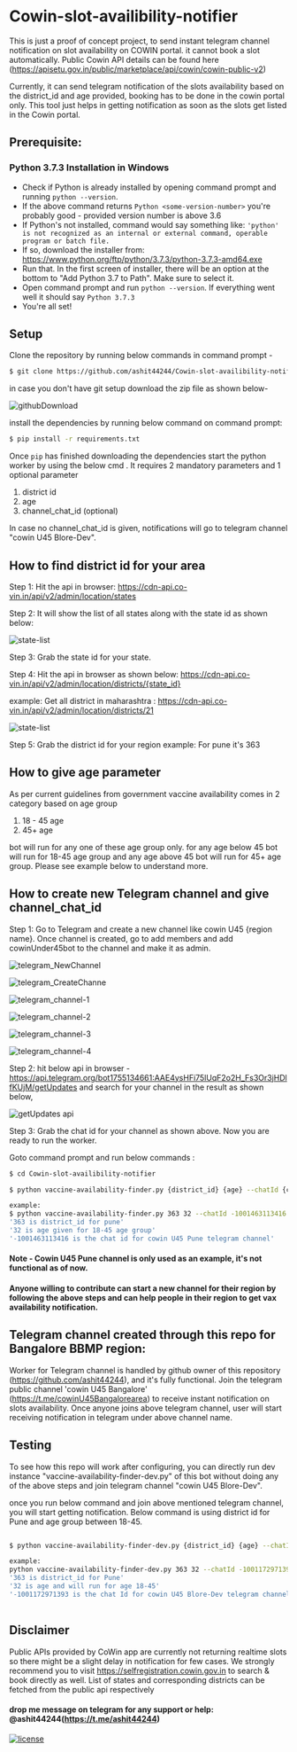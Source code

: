 # Cowin-slot-availibility-notifier

This is just a proof of concept project, to send instant telegram channel notification on slot availability on COWIN portal. it cannot book a slot automatically.
Public Cowin API details can be found here (https://apisetu.gov.in/public/marketplace/api/cowin/cowin-public-v2)

Currently, it can send telegram notification of the slots availability based on the district_id and age provided, booking has to be done in the cowin portal only.
This tool just helps in getting notification as soon as the slots get listed in the Cowin portal. 

## Prerequisite:
### Python 3.7.3 Installation in Windows
- Check if Python is already installed by opening command prompt and running ```python --version```.
- If the above command returns ```Python <some-version-number>``` you're probably good - provided version number is above 3.6
- If Python's not installed, command would say something like: ```'python' is not recognized as an internal or external command, operable program or batch file.```
- If so, download the installer from: https://www.python.org/ftp/python/3.7.3/python-3.7.3-amd64.exe
- Run that. In the first screen of installer, there will be an option at the bottom to "Add Python 3.7 to Path". Make sure to select it.
- Open command prompt and run ```python --version```. If everything went well it should say ```Python 3.7.3```
- You're all set! 

## Setup

Clone the repository by running below commands in command prompt -
```sh
$ git clone https://github.com/ashit44244/Cowin-slot-availibility-notifier.git
```
in case you don't have git setup download the zip file as shown below-

![githubDownload](img/githubDownload.PNG?raw=true)

install the dependencies by running below command on command prompt:

```sh
$ pip install -r requirements.txt
```

Once `pip` has finished downloading the dependencies start the python worker by using 
the below cmd . It requires 2 mandatory parameters and 1 optional parameter
1. district id 
2. age 
3. channel_chat_id (optional)

In case no channel_chat_id is given, notifications will go to telegram channel  "cowin U45 Blore-Dev". 

## How to find district id for your area

Step 1: Hit the api in browser: https://cdn-api.co-vin.in/api/v2/admin/location/states

Step 2: It will show the list of all states along with the state id as shown below:

![state-list](img/states.PNG?raw=true)

Step 3: Grab the state id for your state.

Step 4: Hit the api in browser as shown below: https://cdn-api.co-vin.in/api/v2/admin/location/districts/{state_id}

example: Get all district in maharashtra :  https://cdn-api.co-vin.in/api/v2/admin/location/districts/21

![state-list](img/district.PNG?raw=true)

Step 5: Grab the district id for your region example: For pune it's 363


## How to give age parameter
As per current guidelines from government vaccine availability comes in 2 category based on age group  
1. 18 - 45 age 
2. 45+ age 

bot will run for any one of these age group only. for any age below 45 bot will run for 18-45 age group and any age above 45 bot will run for 45+ age group. Please see example below to understand more.


## How to create new Telegram channel and give channel_chat_id

Step 1: Go to Telegram and create a new channel like cowin U45 {region name}. Once channel is created, go to add members and add cowinUnder45bot
to the channel and make it as admin.

![telegram_NewChannel](img/NewChannel.PNG?raw=true)

![telegram_CreateChanne](img/CreateChannel.PNG?raw=true)

![telegram_channel-1](img/telegram-1.PNG?raw=true)

![telegram_channel-2](img/telegram-2.PNG?raw=true)

![telegram_channel-3](img/telegram-3.PNG?raw=true)

![telegram_channel-4](img/telegram-4.PNG?raw=true)

Step 2: hit below api in browser - https://api.telegram.org/bot1755134661:AAE4ysHFi75lUqF2o2H_Fs3Or3jHDlfKUjM/getUpdates
 and search for your channel in the result as shown below, 

![getUpdates api](img/get_updates_api.PNG?raw=true)

Step 3: Grab the chat id for your channel as shown above. Now you are ready to run the worker.

Goto command prompt and run below commands :

```sh
$ cd Cowin-slot-availibility-notifier

$ python vaccine-availability-finder.py {district_id} {age} --chatId {channel_chat_id}

example:
$ python vaccine-availability-finder.py 363 32 --chatId -1001463113416
'363 is district_id for pune'
'32 is age given for 18-45 age group'
'-1001463113416 is the chat id for cowin U45 Pune telegram channel'
```
#### Note - Cowin U45 Pune channel is only used as an example, it's not functional as of now.

#### Anyone willing to contribute can start a new channel for their region by following the above steps and can help people in their region to get vax availability notification.

## Telegram channel created through this repo for Bangalore BBMP region:

Worker for Telegram channel is handled by github owner of this repository (https://github.com/ashit44244), and it's fully functional. 
Join the telegram public channel 'cowin U45 Bangalore' (https://t.me/cowinU45Bangalorearea) to receive instant notification on slots availability.
Once anyone joins above telegram channel, user will start receiving notification in telegram under above channel name.

## Testing

To see how this repo will work after configuring, you can directly run dev instance "vaccine-availability-finder-dev.py" of this bot without doing any of the above steps
and join telegram channel "cowin U45 Blore-Dev". 

once you run below command and join above mentioned telegram channel, you will start getting notification. Below command is using district id for Pune and age group between 18-45.

```sh

$ python vaccine-availability-finder-dev.py {district_id} {age} --chatId {channel_chat_id}

example:
python vaccine-availability-finder-dev.py 363 32 --chatId -1001172971393 
'363 is district_id for Pune'
'32 is age and will run for age 18-45'
'-1001172971393 is the chat Id for cowin U45 Blore-Dev telegram channel'
  
```

## Disclaimer 

Public APIs provided by CoWin app are currently not returning realtime slots so there might be a slight delay in notification for few cases. We strongly recommend you to visit https://selfregistration.cowin.gov.in to search & book directly as well.
List of states and corresponding districts can be fetched from the public api respectively


#### drop me message on telegram for any support or help: @ashit44244(https://t.me/ashit44244)


[![license](https://img.shields.io/github/license/DAVFoundation/captain-n3m0.svg?style=flat-square)](https://github.com/DAVFoundation/captain-n3m0/blob/master/LICENSE)
